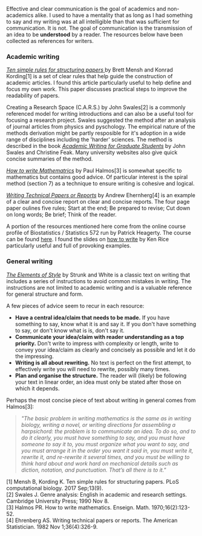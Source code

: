 Effective and clear communication is the goal of academics and non-academics alike. I used to have a mentality that as long as I had something to say and my writing was at all intelligible than that was sufficient for communication. It is not. The goal of communication is the transmission of an idea to be **understood** by a reader. The resources below have been collected as references for writers. 

### Academic writing
[*Ten simple rules for structuring papers* ](https://journals.plos.org/ploscompbiol/article?id=10.1371/journal.pcbi.1005619) by Brett Mensh and Konrad Kording[1] is a set of clear rules that help guide the construction of academic articles. I found this article particularly useful to help define and focus my own work. This paper discusses practical steps to improve the readability of papers. 

Creating a Research Space (C.A.R.S.) by John Swales[2] is a commonly referenced model for writing introductions and can also be a useful tool for focusing a research project. Swales suggested the method after an analysis of journal articles from physics and pyschology. The empirical nature of the methods derivation might be partly resposible for it's adoption in a wide range of disciplines including the 'harder' sciences. The method is described in the book [*Academic Writing for Graduate Students*](https://www.goodreads.com/book/show/926722.Academic_Writing_for_Graduate_Students?from_search=true&from_srp=true&qid=T1N55Gnvix&rank=1) by John Swales and Christine Feak. Many university websites also give quick concise summaries of the method. 

[*How to write Mathematrics*](https://sites.math.washington.edu/~lind/Resources/Halmos.pdf) by Paul Halmos[3] is somewhat specific to mathematics but contains good advice. Of particular interest is the spiral method (section 7) as a technique to ensure writing is cohesive and logical. 

[*Writing Technical Papers or Reports*](https://courses.washington.edu/b572/public/EhrenbergWriting.pdf) by Andrew Ehernherg[4] is an example of a clear and concise report on clear and concise reports. The four page paper oulines five rules; Start at the end; Be prepared to revise; Cut down on long words; Be brief; Think of the reader. 

A portion of the resources mentioned here come from the online course profile of Biostatistics / Statistics 572 run by Patrick Heagerty. The course can be found [here](https://faculty.washington.edu/heagerty/Courses/b572/). I found the slides on [how to write](https://faculty.washington.edu/heagerty/Courses/b572/public/HowToWrite-2011.pdf) by Ken Rice particularly useful and full of provoking examples.

### General writing
[*The Elements of Style*](https://faculty.washington.edu/heagerty/Courses/b572/public/StrunkWhite.pdf) by Strunk and White is a classic text on writing that includes a series of instructions to avoid common mistakes in writing. The instructions are not limited to academic writing and is a valuable reference for general structure and form. 

A few pieces of advice seem to recur in each resource: 
- **Have a central idea/claim that needs to be made.** If you have something to say, know what it is and say it. If you don't have something to say, or don't know what is is, don't say it.
- **Communicate your idea/claim with reader understanding as a top priority.** Don't write to impress with complexity or length, write to convey your idea/claim as clearly and concisely as possible and let it do the impressing. 
- **Writing is all about rewriting.** No text is perfect on the first attempt, to effectively write you will need to rewrite, possibly many times.
- **Plan and organise the structure.** The reader will (likely) be following your text in linear order, an idea must only be stated after those on which it depends. 

Perhaps the most concise piece of text about writing in general comes from Halmos[3]:
>*"The basic problem in writing mathematics is the same as in writing biology, writing a novel, or writing directions for assembling a harpsichord: the problem is to communicate an idea. To do so, and to do it clearly, you must have something to say, and you must have someone to say it to, you must organize what you want to say, and you must arrange it in the order you want it said in, you must write it, rewrite it, and re-rewrite it several times, and you must be willing to think hard about and work hard on mechanical details such as diction, notation, and punctuation. That’s all there is to it."*


[1] Mensh B, Kording K. Ten simple rules for structuring papers. PLoS computational biology. 2017 Sep;13(9).<br>
[2] Swales J. Genre analysis: English in academic and research settings. Cambridge University Press; 1990 Nov 8.<br>
[3] Halmos PR. How to write mathematics. Enseign. Math. 1970;16(2):123-52.<br>
[4] Ehrenberg AS. Writing technical papers or reports. The American Statistician. 1982 Nov 1;36(4):326-9.
